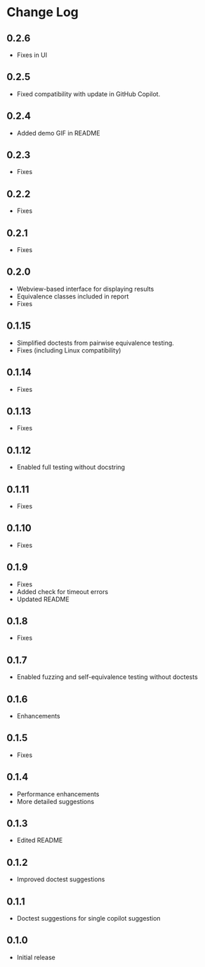 # Change Log

## 0.2.6
- Fixes in UI

## 0.2.5
- Fixed compatibility with update in GitHub Copilot.

## 0.2.4
- Added demo GIF in README

## 0.2.3
- Fixes

## 0.2.2
- Fixes

## 0.2.1
- Fixes

## 0.2.0
- Webview-based interface for displaying results
- Equivalence classes included in report
- Fixes

## 0.1.15
- Simplified doctests from pairwise equivalence testing.
- Fixes (including Linux compatibility)

## 0.1.14
- Fixes

## 0.1.13
- Fixes

## 0.1.12
- Enabled full testing without docstring

## 0.1.11
- Fixes

## 0.1.10
- Fixes

## 0.1.9
- Fixes
- Added check for timeout errors
- Updated README

## 0.1.8
- Fixes

## 0.1.7
- Enabled fuzzing and self-equivalence testing without doctests

## 0.1.6
- Enhancements

## 0.1.5
- Fixes

## 0.1.4
- Performance enhancements
- More detailed suggestions

## 0.1.3
- Edited README

## 0.1.2
- Improved doctest suggestions

## 0.1.1
- Doctest suggestions for single copilot suggestion

## 0.1.0
- Initial release
